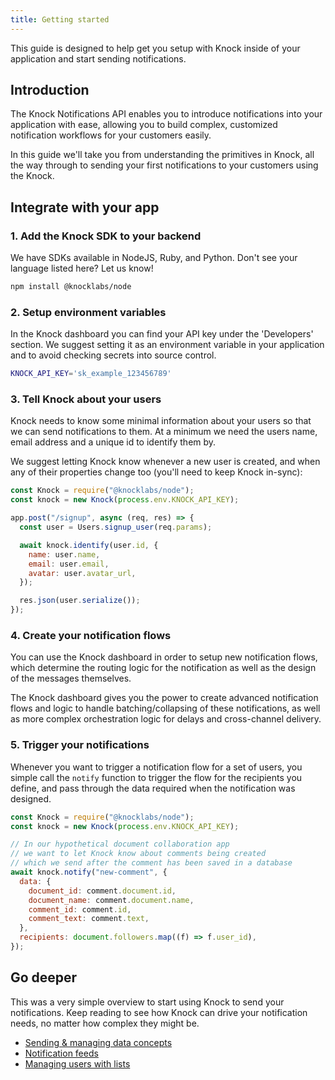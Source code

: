 ```yaml
---
title: Getting started
---
```


This guide is designed to help get you setup with Knock inside of your application and start
sending notifications.

## Introduction

The Knock Notifications API enables you to introduce notifications into your application with ease, allowing you to build complex, customized notification workflows for your customers easily.

In this guide we'll take you from understanding the primitives in Knock, all the way through to sending your first notifications to your customers using the Knock.

## Integrate with your app

### 1. Add the Knock SDK to your backend

We have SDKs available in NodeJS, Ruby, and Python. Don't see your language listed here? Let us know!

```bash
npm install @knocklabs/node
```

### 2. Setup environment variables

In the Knock dashboard you can find your API key under the 'Developers' section. We suggest setting it as an environment variable in your application and to avoid checking secrets into source control.

```bash
KNOCK_API_KEY='sk_example_123456789'
```

### 3. Tell Knock about your users

Knock needs to know some minimal information about your users so that we can send notifications to them. At a minimum we need the users name, email address and a unique id to identify them by.

We suggest letting Knock know whenever a new user is created, and when any of their properties change too (you'll need to keep Knock in-sync):

```javascript
const Knock = require("@knocklabs/node");
const knock = new Knock(process.env.KNOCK_API_KEY);

app.post("/signup", async (req, res) => {
  const user = Users.signup_user(req.params);

  await knock.identify(user.id, {
    name: user.name,
    email: user.email,
    avatar: user.avatar_url,
  });

  res.json(user.serialize());
});
```

### 4. Create your notification flows

You can use the Knock dashboard in order to setup new notification flows, which determine the routing logic for the notification as well as the design of the messages themselves.

The Knock dashboard gives you the power to create advanced notification flows and logic to handle
batching/collapsing of these notifications, as well as more complex orchestration logic for delays
and cross-channel delivery.

### 5. Trigger your notifications

Whenever you want to trigger a notification flow for a set of users, you simple call the `notify` function to trigger the flow for the recipients you define, and pass through the data required when
the notification was designed.

```javascript
const Knock = require("@knocklabs/node");
const knock = new Knock(process.env.KNOCK_API_KEY);

// In our hypothetical document collaboration app
// we want to let Knock know about comments being created
// which we send after the comment has been saved in a database
await knock.notify("new-comment", {
  data: {
    document_id: comment.document.id,
    document_name: comment.document.name,
    comment_id: comment.id,
    comment_text: comment.text,
  },
  recipients: document.followers.map((f) => f.user_id),
});
```

## Go deeper

This was a very simple overview to start using Knock to send your notifications. Keep reading to see how Knock can drive your notification needs, no matter how complex they might be.

- [Sending & managing data concepts](/send-and-manage-data/concepts)
- [Notification feeds](/notification-feeds/overview)
- [Managing users with lists](/send-and-manage-data/lists)

<br />
